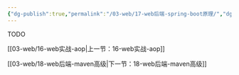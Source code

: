 ```yaml
---
{"dg-publish":true,"permalink":"/03-web/17-web后端-spring-boot原理/","dgPassFrontmatter":true}
---
```




TODO

[[03-web/16-web实战-aop\|上一节：16-web实战-aop]]

[[03-web/18-web后端-maven高级\|下一节：18-web后端-maven高级]]
